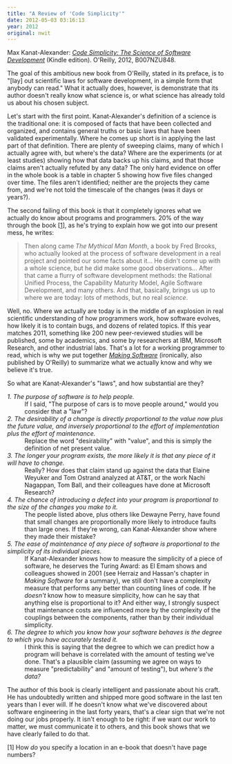 ```yaml
---
title: "A Review of 'Code Simplicity'"
date: 2012-05-03 03:16:13
year: 2012
original: nwit
---
```

<p>Max Kanat-Alexander: <a href="http://www.amazon.com/Code-Simplicity-Software-Development-ebook/dp/B007NZU848/"><cite>Code Simplicity: The Science of Software Development</cite></a> (Kindle edition). O'Reilly, 2012, B007NZU848.</p>
<p>The goal of this ambitious new book from O'Reilly, stated in its preface, is to "[lay] out scientific laws for software development, in a simple form that anybody can read." What it actually does, however, is demonstrate that its author doesn't really know what science is, or what science has already told us about his chosen subject.</p>
<p>Let's start with the first point. Kanat-Alexander's definition of a science is the traditional one: it is composed of facts that have been collected and organized, and contains general truths or basic laws that have been validated experimentally. Where he comes up short is in applying the last part of that definition. There are plenty of sweeping claims, many of which I actually agree with, but where's the data? Where are the experiments (or at least studies) showing how that data backs up his claims, and that those claims aren't actually refuted by any data? The only hard evidence on offer in the whole book is a table in chapter 5 showing how five files changed over time. The files aren't identified; neither are the projects they came from, and we're not told the timescale of the changes (was it days or years?).</p>
<p>The second failing of this book is that it completely ignores what we actually do know about programs and programmers. 20% of the way through the book [<a href="#1">1</a>], as he's trying to explain how we got into our present mess, he writes:</p>
<blockquote>Then along came <cite>The Mythical Man Month</cite>, a book by Fred Brooks, who actually looked at the process of software development in a real project and pointed our some facts about it… He didn't come up with a whole science, but he did make some good observations… After that came a flurry of software development methods: the Rational Unified Process, the Capability Maturity Model, Agile Software Development, and many others. And that, basically, brings us up to where we are today: lots of methods, but no real <em>science</em>.</blockquote>
<p>Well, no. Where we actually are today is in the middle of an explosion in real scientific understanding of how programmers work, how software evolves, how likely it is to contain bugs, and dozens of related topics. If this year matches 2011, something like 200 new peer-reviewed studies will be published, some by academics, and some by researchers at IBM, Microsoft Research, and other industrial labs. That's a lot for a working programmer to read, which is why we put together <a href="http://www.amazon.com/Making-Software-Really-Works-Believe/dp/0596808321/"><em>Making Software</em></a> (ironically, also published by O'Reilly) to summarize what we actually know and why we believe it's true.</p>
<p>So what are Kanat-Alexander's "laws", and how substantial are they?</p>
<dl><dt><em>1. The purpose of software is <em>to help people</em>.</em></dt><dd>If I said, "The purpose of cars is to move people around," would you consider that a "law"?</dd><dt><em>2. The desirability of a change is directly proportional to the value now plus the future value, and inversely proportional to the effort of implementation plus the effort of maintenance.</em></dt><dd>Replace the word "desirability" with "value", and this is simply the definition of net present value.</dd><dt><em>3. The longer your program exists, the more likely it is that any piece of it will have to change.</em></dt><dd>Really? How does that claim stand up against the data that Elaine Weyuker and Tom Ostrand analyzed at AT&amp;T, or the work Nachi Nagappan, Tom Ball, and their colleagues have done at Microsoft Research?</dd><dt><em>4. The chance of introducing a defect into your program is proportional to the size of the changes you make to it.</em></dt><dd>The people listed above, plus others like Dewayne Perry, have found that small changes are proportionally more likely to introduce faults than large ones. If they're wrong, can Kanat-Alexander show where they made their mistake?</dd><dt><em>5. The ease of maintenance of any piece of software is proportional to the simplicity of its individual pieces.</em></dt><dd>If Kanat-Alexander knows how to measure the simplicity of a piece of software, he deserves the Turing Award: as El Emam shows and colleagues showed in 2001 (see Herraiz and Hassan's chapter in <cite>Making Software</cite> for a summary), we still don't have a complexity measure that performs any better than counting lines of code. If he <em>doesn't</em> know how to measure simplicity, how can he say that anything else is proportional to it? And either way, I strongly suspect that maintenance costs are influenced more by the complexity of the couplings between the components, rather than by their individual simplicity.</dd><dt><em>6. The degree to which you know how your software behaves is the degree to which you have accurately tested it.</em></dt><dd>I think this is saying that the degree to which we can predict how a program will behave is correlated with the amount of testing we've done. That's a plausible claim (assuming we agree on ways to measure "predictability" and "amount of testing"), but <em>where's the data?</em></dd></dl>
<p>The author of this book is clearly intelligent and passionate about his craft. He has undoubtedly written and shipped more good software in the last ten years than I ever will. If he doesn't know what we've discovered about software engineering in the last forty years, that's a clear sign that we're not doing our jobs properly. It isn't enough to be right: if we want our work to matter, we must communicate it to others, and this book shows that we have clearly failed to do that.</p>
<p id="1">[1] How <em>do</em> you specify a location in an e-book that doesn't have page numbers?</p>
